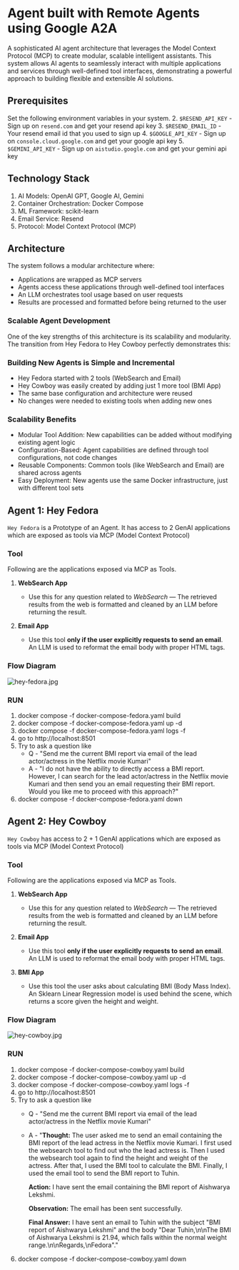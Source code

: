 # Agent built with Remote Agents using Google A2A
A sophisticated AI agent architecture that leverages the Model Context Protocol (MCP) 
to create modular, scalable intelligent assistants. This system allows AI agents to 
seamlessly interact with multiple applications and services through well-defined 
tool interfaces, demonstrating a powerful approach to building flexible and extensible 
AI solutions.

## Prerequisites
Set the following environment variables in your system.
2. `$RESEND_API_KEY` - Sign up on `resend.com` and get your resend api key
3. `$RESEND_EMAIL_ID` - Your resend email id that you used to sign up
4. `$GOOGLE_API_KEY` - Sign up on `console.cloud.google.com` and get your google api key
5. `$GEMINI_API_KEY` - Sign up on `aistudio.google.com` and get your gemini api key

## Technology Stack


1. AI Models: OpenAI GPT, Google AI, Gemini 
2. Container Orchestration: Docker Compose 
3. ML Framework: scikit-learn 
4. Email Service: Resend 
5. Protocol: Model Context Protocol (MCP)

## Architecture
The system follows a modular architecture where:

- Applications are wrapped as MCP servers
- Agents access these applications through well-defined tool interfaces 
- An LLM orchestrates tool usage based on user requests 
- Results are processed and formatted before being returned to the user

### Scalable Agent Development
One of the key strengths of this architecture is its scalability and modularity. The transition from Hey Fedora to Hey Cowboy perfectly demonstrates this:

### Building New Agents is Simple and Incremental
- Hey Fedora started with 2 tools (WebSearch and Email)
- Hey Cowboy was easily created by adding just 1 more tool (BMI App)
- The same base configuration and architecture were reused 
- No changes were needed to existing tools when adding new ones

### Scalability Benefits

- Modular Tool Addition: New capabilities can be added without modifying existing agent logic 
- Configuration-Based: Agent capabilities are defined through tool configurations, not code changes 
- Reusable Components: Common tools (like WebSearch and Email) are shared across agents 
- Easy Deployment: New agents use the same Docker infrastructure, just with different tool sets

## Agent 1: Hey Fedora

`Hey Fedora` is a Prototype of an Agent. It has access to 2 GenAI applications which are exposed as tools via MCP (Model Context Protocol)

### Tool
Following are the applications exposed via MCP as Tools.
1. **WebSearch App**
    - Use this for any question related to *WebSearch* — The retrieved results from the web is formatted and cleaned by an LLM before returning the result.

2. **Email App**
    - Use this tool **only if the user explicitly requests to send an email**. An LLM is used to reformat the email body with proper HTML tags.


### Flow Diagram

![hey-fedora.jpg](hey-fedora.jpg)

### RUN
1. docker compose -f docker-compose-fedora.yaml build
2. docker compose -f docker-compose-fedora.yaml up -d
3. docker compose -f docker-compose-fedora.yaml logs -f
4. go to http://localhost:8501
5. Try to ask a question like
   - Q - "Send me the current BMI report via email of the lead actor/actress in the Netflix movie Kumari"
   - A - "I do not have the ability to directly access a BMI report. However, I can search for the lead actor/actress in the Netflix movie Kumari and then send you an email requesting their BMI report. Would you like me to proceed with this approach?"
7. docker compose -f docker-compose-fedora.yaml down

## Agent 2: Hey Cowboy

`Hey Cowboy`  has access to 2 + 1 GenAI applications which are exposed as tools via MCP (Model Context Protocol)

### Tool
Following are the applications exposed via MCP as Tools.
1. **WebSearch App**
    - Use this for any question related to *WebSearch* — The retrieved results from the web is formatted and cleaned by an LLM before returning the result.

2. **Email App**
    - Use this tool **only if the user explicitly requests to send an email**. An LLM is used to reformat the email body with proper HTML tags.

3. **BMI App**
    - Use this tool the user asks about calculating BMI (Body Mass Index). An Sklearn Linear Regression model is used behind the scene, which returns a score given the height and weight.

### Flow Diagram

![hey-cowboy.jpg](hey-cowboy.jpg)

### RUN
1. docker compose -f docker-compose-cowboy.yaml build
2. docker compose -f docker-compose-cowboy.yaml up -d
3. docker compose -f docker-compose-cowboy.yaml logs -f
4. go to http://localhost:8501
5. Try to ask a question like
   - Q - "Send me the current BMI report via email of the lead actor/actress in the Netflix movie Kumari"
   - A - "**Thought:** The user asked me to send an email containing the BMI report of the lead actress in the Netflix movie Kumari. I first used the websearch tool to find out who the lead actress is. Then I used the websearch tool again to find the height and weight of the actress. After that, I used the BMI tool to calculate the BMI. Finally, I used the email tool to send the BMI report to Tuhin.

      **Action:** I have sent the email containing the BMI report of Aishwarya Lekshmi.

      **Observation:** The email has been sent successfully.

      **Final Answer:** I have sent an email to Tuhin with the subject "BMI report of Aishwarya Lekshmi" and the body "Dear Tuhin,\n\nThe BMI of Aishwarya Lekshmi is 21.94, which falls within the normal weight range.\n\nRegards,\nFedora"."
6. docker compose -f docker-compose-cowboy.yaml down

